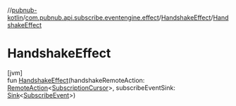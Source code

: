 //[pubnub-kotlin](../../../index.md)/[com.pubnub.api.subscribe.eventengine.effect](../index.md)/[HandshakeEffect](index.md)/[HandshakeEffect](-handshake-effect.md)

# HandshakeEffect

[jvm]\
fun [HandshakeEffect](-handshake-effect.md)(handshakeRemoteAction: [RemoteAction](../../com.pubnub.api.endpoints.remoteaction/-remote-action/index.md)&lt;[SubscriptionCursor](../../com.pubnub.api.subscribe.eventengine.event/-subscription-cursor/index.md)&gt;, subscribeEventSink: [Sink](../../com.pubnub.api.eventengine/-sink/index.md)&lt;[SubscribeEvent](../../com.pubnub.api.subscribe.eventengine.event/-subscribe-event/index.md)&gt;)

